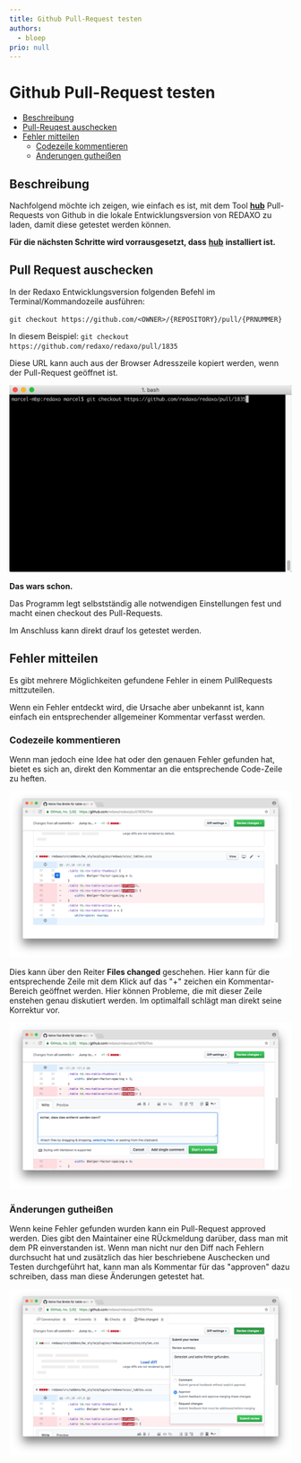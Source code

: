 ```yaml
---
title: Github Pull-Request testen
authors:
  - bloep
prio: null
---
```


# Github Pull-Request testen

* [Beschreibung](github_pr.md#beschreibung)
* [Pull-Reuqest auschecken](github_pr.md#pr-auschecken)
* [Fehler mitteilen](github_pr.md#fehler-mitteilen)
  * [Codezeile kommentieren](github_pr.md#codezeile-kommentieren)
  * [Anderungen gutheißen](github_pr.md#aenderungen-gutheissen)

## Beschreibung

Nachfolgend möchte ich zeigen, wie einfach es ist, mit dem Tool [**hub**](https://hub.github.com/) Pull-Requests von Github in die lokale Entwicklungsversion von REDAXO zu laden, damit diese getestet werden können.

**Für die nächsten Schritte wird vorrausgesetzt, dass** [**hub**](https://hub.github.com/) **installiert ist.**

## Pull Request auschecken

In der Redaxo Entwicklungsversion folgenden Befehl im Terminal/Kommandozeile ausführen:

`git checkout https://github.com/<OWNER>/{REPOSITORY}/pull/{PRNUMMER}`

In diesem Beispiel: `git checkout https://github.com/redaxo/redaxo/pull/1835`

Diese URL kann auch aus der Browser Adresszeile kopiert werden, wenn der Pull-Request geöffnet ist.

![Checkout eines Pull-Requests](https://raw.githubusercontent.com/FriendsOfREDAXO/tricks/master/screenshots/github_pr/checkout-pr.gif)

**Das wars schon.**

Das Programm legt selbstständig alle notwendigen Einstellungen fest und macht einen checkout des Pull-Requests.

Im Anschluss kann direkt drauf los getestet werden.

## Fehler mitteilen

Es gibt mehrere Möglichkeiten gefundene Fehler in einem PullRequests mittzuteilen.

Wenn ein Fehler entdeckt wird, die Ursache aber unbekannt ist, kann einfach ein entsprechender allgemeiner Kommentar verfasst werden.

### Codezeile kommentieren

Wenn man jedoch eine Idee hat oder den genauen Fehler gefunden hat, bietet es sich an, direkt den Kommentar an die entsprechende Code-Zeile zu heften.

![Code-Zeile kommentieren](https://raw.githubusercontent.com/FriendsOfREDAXO/tricks/master/screenshots/github_pr/comment-line-plus.png)

Dies kann über den Reiter **Files changed** geschehen. Hier kann für die entsprechende Zeile mit dem Klick auf das "+" zeichen ein Kommentar-Bereich geöffnet werden. Hier können Probleme, die mit dieser Zeile enstehen genau diskutiert werden. Im optimalfall schlägt man direkt seine Korrektur vor.

![Code-Zeile kommentieren](https://raw.githubusercontent.com/FriendsOfREDAXO/tricks/master/screenshots/github_pr/comment-line-filled.png)

### Änderungen gutheißen

Wenn keine Fehler gefunden wurden kann ein Pull-Request approved werden. Dies gibt den Maintainer eine RÜckmeldung darüber, dass man mit dem PR einverstanden ist. Wenn man nicht nur den Diff nach Fehlern durchsucht hat und zusätzlich das hier beschriebene Auschecken und Testen durchgeführt hat, kann man als Kommentar für das "approven" dazu schreiben, dass man diese Änderungen getestet hat.

![&#xC4;nderungen approven](https://raw.githubusercontent.com/FriendsOfREDAXO/tricks/master/screenshots/github_pr/approve-pr.png)

